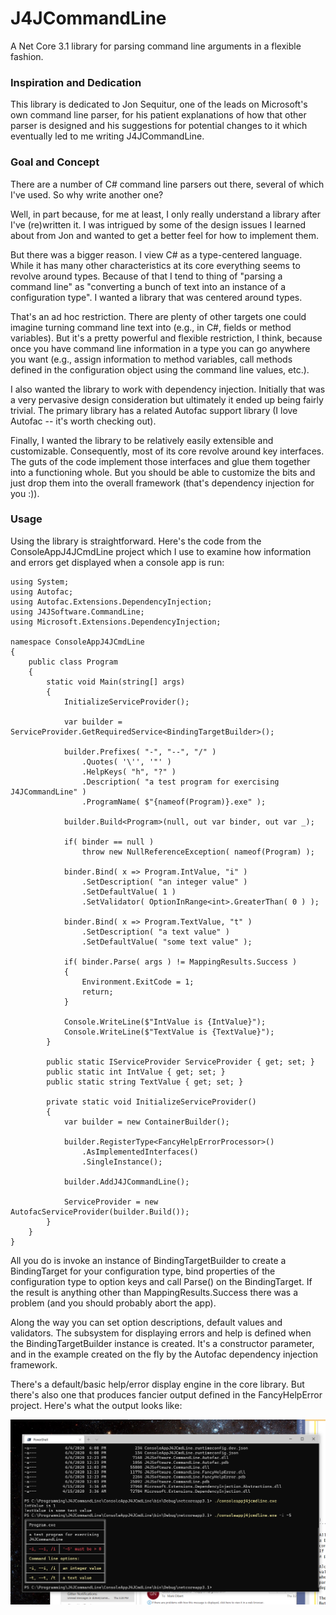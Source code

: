 # J4JCommandLine
A Net Core 3.1 library for parsing command line arguments 
in a flexible fashion.

### Inspiration and Dedication

This library is dedicated to Jon Sequitur, one of the leads on
Microsoft's own command line parser, for his patient explanations
of how that other parser is designed and his suggestions for
potential changes to it which eventually led to me writing
J4JCommandLine.

### Goal and Concept

There are a number of C# command line parsers out there, several
of which I've used. So why write another one? 

Well, in part because, for me at least, I only really understand
a library after I've (re)written it. I was intrigued by some
of the design issues I learned about from Jon and wanted to
get a better feel for how to implement them.

But there was a bigger reason. I view C# as a type-centered
language. While it has many other characteristics at its core
everything seems to revolve around types. Because of that I
tend to thing of "parsing a command line" as "converting a
bunch of text into an instance of a configuration type". I 
wanted a library that was centered around types.

That's an ad hoc restriction. There are plenty of other targets
one could imagine turning command line text into (e.g., in C#,
fields or method variables). But it's a pretty powerful
and flexible restriction, I think, because once you have 
command line information in a type you can go anywhere you
want (e.g., assign information to method variables, call
methods defined in the configuration object using the
command line values, etc.).

I also wanted the library to work with dependency injection.
Initially that was a very pervasive design consideration but ultimately
it ended up being fairly trivial. The primary library has a related 
Autofac support library (I love Autofac -- it's worth checking out).

Finally, I wanted the library to be relatively easily extensible and
customizable. Consequently, most of its core revolve around key
interfaces. The guts of the code implement those interfaces and glue
them together into a functioning whole. But you should be able to 
customize the bits and just drop them into the overall framework (that's
dependency injection for you :)).

### Usage

Using the library is straightforward. Here's the code from the 
ConsoleAppJ4JCmdLine project which I use to examine how information and
errors get displayed when a console app is run:

```
using System;
using Autofac;
using Autofac.Extensions.DependencyInjection;
using J4JSoftware.CommandLine;
using Microsoft.Extensions.DependencyInjection;

namespace ConsoleAppJ4JCmdLine
{
    public class Program
    {
        static void Main(string[] args)
        {
            InitializeServiceProvider();

            var builder = ServiceProvider.GetRequiredService<BindingTargetBuilder>();

            builder.Prefixes( "-", "--", "/" )
                .Quotes( '\'', '"' )
                .HelpKeys( "h", "?" )
                .Description( "a test program for exercising J4JCommandLine" )
                .ProgramName( $"{nameof(Program)}.exe" );

            builder.Build<Program>(null, out var binder, out var _);

            if( binder == null )
                throw new NullReferenceException( nameof(Program) );

            binder.Bind( x => Program.IntValue, "i" )
                .SetDescription( "an integer value" )
                .SetDefaultValue( 1 )
                .SetValidator( OptionInRange<int>.GreaterThan( 0 ) );

            binder.Bind( x => Program.TextValue, "t" )
                .SetDescription( "a text value" )
                .SetDefaultValue( "some text value" );

            if( binder.Parse( args ) != MappingResults.Success )
            {
                Environment.ExitCode = 1;
                return;
            }

            Console.WriteLine($"IntValue is {IntValue}");
            Console.WriteLine($"TextValue is {TextValue}");
        }

        public static IServiceProvider ServiceProvider { get; set; }
        public static int IntValue { get; set; }
        public static string TextValue { get; set; }

        private static void InitializeServiceProvider()
        {
            var builder = new ContainerBuilder();

            builder.RegisterType<FancyHelpErrorProcessor>()
                .AsImplementedInterfaces()
                .SingleInstance();

            builder.AddJ4JCommandLine();

            ServiceProvider = new AutofacServiceProvider(builder.Build());
        }
    }
}
```

All you do is invoke an instance of BindingTargetBuilder to create
a BindingTarget for your configuration type, bind properties of the
configuration type to option keys and call Parse() on the BindingTarget.
If the result is anything other than MappingResults.Success there was
a problem (and you should probably abort the app).

Along the way you can set option descriptions, default values and 
validators. The subsystem for displaying errors and help is defined
when the BindingTargetBuilder instance is created. It's a constructor
parameter, and in the example created on the fly by the Autofac
dependency injection framework.

There's a default/basic help/error display engine in the core library.
But there's also one that produces fancier output defined in the 
FancyHelpError project. Here's what the output looks like:

![Fancy Help output](assets/fancy-help.png)